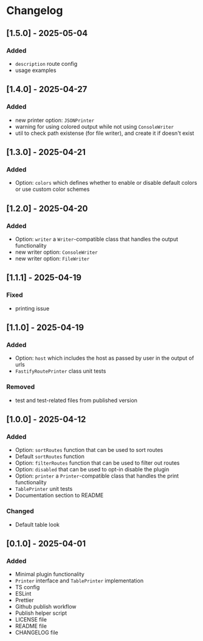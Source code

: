 # Changelog

## [1.5.0] - 2025-05-04

### Added

- `description` route config
- usage examples

## [1.4.0] - 2025-04-27

### Added

- new printer option: `JSONPrinter`
- warning for using colored output while not using `ConsoleWriter`
- util to check path existense (for file writer), and create it if doesn't exist

## [1.3.0] - 2025-04-21

### Added

- Option: `colors` which defines whether to enable or disable default colors or use custom color schemes

## [1.2.0] - 2025-04-20

### Added

- Option: `writer` a `Writer`-compatible class that handles the output functionality
- new writer option: `ConsoleWriter`
- new writer option: `FileWriter`

## [1.1.1] - 2025-04-19

### Fixed

- printing issue

## [1.1.0] - 2025-04-19

### Added

- Option: `host` which includes the host as passed by user in the output of urls
- `FastifyRoutePrinter` class unit tests

### Removed

- test and test-related files from published version

## [1.0.0] - 2025-04-12

### Added

- Option: `sortRoutes` function that can be used to sort routes
- Default `sortRoutes` function
- Option: `filterRoutes` function that can be used to filter out routes
- Option: `disabled` that can be used to opt-in disable the plugin
- Option: `printer` a `Printer`-compatible class that handles the print functionality
- `TablePrinter` unit tests
- Documentation section to README

### Changed

- Default table look

## [0.1.0] - 2025-04-01

### Added

- Minimal plugin functionality
- `Printer` interface and `TablePrinter` implementation
- TS config
- ESLint
- Prettier
- Github publish workflow
- Publish helper script
- LICENSE file
- README file
- CHANGELOG file
